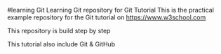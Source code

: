 #learning Git
Learning Git repository for Git Tutorial
This is the practical example repository for the Git tutorial on https://www.w3school.com

This repository is build step by step

This tutorial also include Git & GitHub
